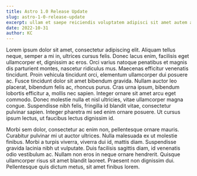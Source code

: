 ```yaml
---
title: Astro 1.0 Release Update
slug: astro-1-0-release-update
excerpt: ullam et saepe reiciendis voluptatem adipisci sit amet autem assumenda provident rerum culpa quis hic commodi nesciunt rem tenetur doloremque ipsam iure quis sunt voluptatem rerum illo velit.
date: 2022-10-31
author: KC
---
```


Lorem ipsum dolor sit amet, consectetur adipiscing elit. Aliquam tellus neque, semper a mi in, ultrices cursus felis. Donec lacus enim, facilisis eget ullamcorper et, dignissim ac eros. Orci varius natoque penatibus et magnis dis parturient montes, nascetur ridiculus mus. Maecenas efficitur venenatis tincidunt. Proin vehicula tincidunt orci, elementum ullamcorper dui posuere ac. Fusce tincidunt dolor sit amet bibendum gravida. Nullam auctor leo placerat, bibendum felis ac, rhoncus purus. Cras urna ipsum, bibendum lobortis efficitur a, mollis nec sapien. Integer ornare sit amet arcu eget commodo. Donec molestie nulla et nisl ultricies, vitae ullamcorper magna congue. Suspendisse nibh felis, fringilla id blandit vitae, consectetur pulvinar sapien. Integer pharetra mi sed enim ornare posuere. Ut cursus ipsum lectus, ut faucibus lectus dignissim id.

Morbi sem dolor, consectetur ac enim non, pellentesque ornare mauris. Curabitur pulvinar mi ut auctor ultrices. Nulla malesuada ex ut molestie finibus. Morbi a turpis viverra, viverra dui id, mattis diam. Suspendisse gravida lacinia nibh ut vulputate. Duis facilisis sagittis diam, id venenatis odio vestibulum ac. Nullam non eros in neque ornare hendrerit. Quisque ullamcorper risus sit amet blandit laoreet. Praesent non dignissim dui. Pellentesque quis dictum metus, sit amet finibus lorem.
